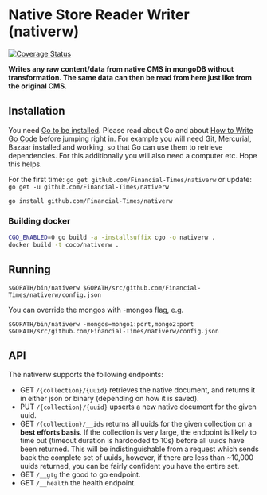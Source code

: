 # Native Store Reader Writer (nativerw)
[![Coverage Status](https://coveralls.io/repos/github/Financial-Times/nativerw/badge.svg?branch=master)](https://coveralls.io/github/Financial-Times/nativerw?branch=master)

__Writes any raw content/data from native CMS in mongoDB without transformation.
The same data can then be read from here just like from the original CMS.__

## Installation

You need [Go to be installed](https://golang.org/doc/install). Please read about Go and about [How to Write Go Code](https://golang.org/doc/code.html) before jumping right in. For example you will need Git, Mercurial, Bazaar installed and working, so that Go can use them to retrieve dependencies. For this additionally you will also need a computer etc. Hope this helps.

For the first time: `go get github.com/Financial-Times/nativerw` or update: `go get -u github.com/Financial-Times/nativerw`

`go install github.com/Financial-Times/nativerw`

### Building docker

```bash
CGO_ENABLED=0 go build -a -installsuffix cgo -o nativerw .
docker build -t coco/nativerw .
```

## Running

`$GOPATH/bin/nativerw $GOPATH/src/github.com/Financial-Times/nativerw/config.json`

You can override the mongos with -mongos flag, e.g.

`$GOPATH/bin/nativerw -mongos=mongo1:port,mongo2:port $GOPATH/src/github.com/Financial-Times/nativerw/config.json`

## API

The nativerw supports the following endpoints:

* GET `/{collection}/{uuid}` retrieves the native document, and returns it in either json or binary (depending on how it is saved).
* PUT `/{collection}/{uuid}` upserts a new native document for the given uuid.
* GET `/{collection}/__ids` returns all uuids for the given collection on a **best efforts basis**. If the collection is very large, the endpoint is likely to time out (timeout duration is hardcoded to 10s) before all uuids have been returned. This will be indistinguishable from a request which sends back the complete set of uuids, however, if there are less than ~10,000 uuids returned, you can be fairly confident you have the entire set.
* GET `/__gtg` the good to go endpoint.
* GET `/__health` the health endpoint.
